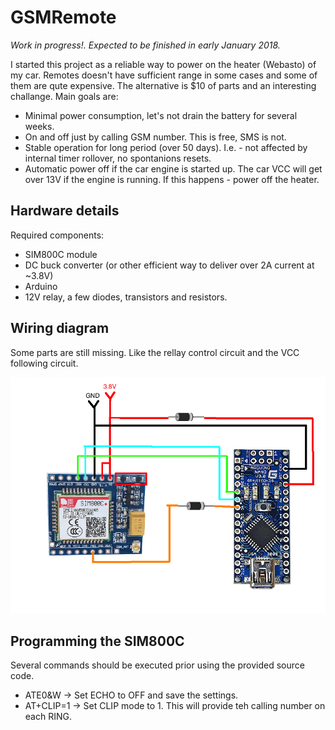 # GSMRemote

*Work in progress!. Expected to be finished in early January 2018.*

I started this project as a reliable way to power on the heater (Webasto) of my car. Remotes doesn't have sufficient range in some cases and some of them are qute expensive. The alternative is $10 of parts and an interesting challange. Main goals are:
* Minimal power consumption, let's not drain the battery for several weeks.
* On and off just by calling GSM number. This is free, SMS is not.
* Stable operation for long period (over 50 days). I.e. - not affected by internal timer rollover, no spontanions resets.
* Automatic power off if the car engine is started up. The car VCC will get over 13V if the engine is running. If this happens - power off the heater.


## Hardware details
Required components:
* SIM800C module
* DC buck converter (or other efficient way to deliver over 2A current at ~3.8V)
* Arduino
* 12V relay, a few diodes, transistors and resistors.

## Wiring diagram

Some parts are still missing. Like the rellay control circuit and the VCC following circuit.

![GSM Remote wiring diagram](./schematic/gsm_remote.png "Wiring diagram")


## Programming the SIM800C

Several commands should be executed prior using the provided source code.
* ATE0&W -> Set ECHO to OFF and save the settings.
* AT+CLIP=1 -> Set CLIP mode to 1. This will provide teh calling number on each RING.